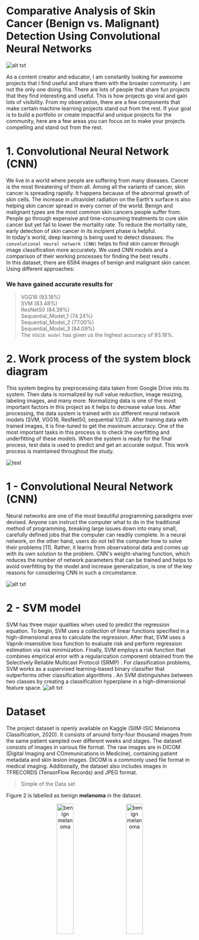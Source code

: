 # Comparative Analysis of Skin Cancer (Benign vs. Malignant) Detection Using Convolutional Neural Networks
![alt txt](https://github.com/Sajid-Bit/Skin-Cancer/blob/main/images/image2.avif)

As a content creator and educator, I am constantly looking for awesome projects that I find useful and share them with the broader community. I am not the only one doing this. There are lots of people that share fun projects that they find interesting and useful. This is how projects go viral and gain lots of visibility. From my observation, there are a few components that make certain machine learning projects stand out from the rest. If your goal is to build a portfolio or create impactful and unique projects for the community, here are a few areas you can focus on to make your projects compelling and stand out from the rest.

# 1. Convolutional Neural Network (CNN)

We live in a world where people are suffering from many diseases. Cancer is the most threatening of them all. Among all the variants of cancer, skin cancer is spreading rapidly. It happens because of the abnormal growth of skin cells. The increase in ultraviolet radiation on the Earth's surface is also helping skin cancer spread in every corner of the world. Benign and malignant types are the most common skin cancers people suffer from. People go through expensive and time-consuming treatments to cure skin cancer but yet fail to lower the mortality rate. To reduce the mortality rate, early detection of skin cancer in its incipient phase is helpful. <br /> In today's world, deep learning is being used to detect diseases. `The convolutional neural network (CNN)` helps to find skin cancer through image classification more accurately. We used CNN models and a comparison of their working processes for finding the best results .  <br /> 
In this dataset, there are 6594 images of benign and malignant skin cancer. Using different approaches: <br /> 
### We have gained accurate results for
>  VGG16 (93.18%)<br />
> SVM (83.48%)<br />
> ResNet50 (84.39%)<br />
> Sequential_Model_1 (74.24%)<br />
> Sequential_Model_2 (77.00%)<br />
> Sequential_Model_3 (84.09%) <br />
The `VGG16 model` has given us the highest accuracy of 93.18%.

# 2. Work process of the system block diagram
This system begins by preprocessing data taken from Google Drive into its system. Then data is normalized by null value reduction, image resizing, labeling images, and many more. Normalizing data is one of the most important factors in this project as it helps to decrease value loss. After processing, the data system is trained with six different neural network models (SVM, VGG16, ResNet50, sequential 1/2/3). After training data with trained images, it is fine-tuned to get the maximum accuracy. One of the most important tasks in this process is to check the overfitting and underfitting of these models. When the system is ready for the final process, test data is used to predict and get an accurate output. This work process is maintained throughout the study.

![test](https://github.com/Sajid-Bit/Skin-Cancer/blob/main/images/image4.jpg)

# 1 - Convolutional Neural Network (CNN)
Neural networks are one of the most beautiful programming paradigms ever devised. Anyone can instruct the computer what to do in the traditional method of programming, breaking large issues down into many small, carefully defined jobs that the computer can readily complete. In a neural network, on the other hand, users do not tell the computer how to solve their problems [11]. Rather, it learns from observational data and comes up with its own solution to the problem. CNN's weight-sharing function, which reduces the number of network parameters that can be trained and helps to avoid overfitting by the model and increase generalization, is one of the key reasons for considering CNN in such a circumstance.

![alt txt](https://github.com/Sajid-Bit/Skin-Cancer/blob/main/images/JHE2021-5895156.002.jpg)

 # 2 - SVM model
SVM has three major qualities when used to predict the regression equation. To begin, SVM uses a collection of linear functions specified in a high-dimensional area to calculate the regression. After that, SVM uses a Vapnik-insensitive loss function to evaluate risk and perform regression estimation via risk minimization. Finally, SVM employs a risk function that combines empirical error with a regularization component obtained from the Selectively Reliable Multicast Protocol (SRMP) . For classification problems, SVM works as a supervised learning-based binary classifier that outperforms other classification algorithms . An SVM distinguishes between two classes by creating a classification hyperplane in a high-dimensional feature space.
![alt txt](https://github.com/Sajid-Bit/Skin-Cancer/blob/main/images/svm.jpg)



# Dataset

The project dataset is openly available on Kaggle (SIIM-ISIC Melanoma Classification, 2020). It consists of around forty-four thousand images from the same patient sampled over different weeks and stages. The dataset consists of images in various file format. The raw images are in DICOM (Digital Imaging and COmmunications in Medicine), containing patient metadata and skin lesion images. DICOM is a commonly used file format in medical imaging. Additionally, the dataset also includes images in TFRECORDS (TensorFlow Records) and JPEG format.
 
> Simple of the Data set

Figure 2 is labelled as benign **melanoma** in the dataset.
<p align="center">
  <img alt="benign melanoma" src="https://github.com/Sajid-Bit/Skin-Cancer/blob/main/Data/benign/ISIC_0015719.jpg" width="30%">
&nbsp; &nbsp; &nbsp; &nbsp;
  <img alt="benign melanoma" src="https://github.com/Sajid-Bit/Skin-Cancer/blob/main/Data/benign/ISIC_0052212.jpg" width="30%">
</p>


 
 
 
 
 
 
 
 
